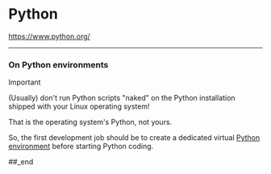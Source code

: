 # Python

https://www.python.org/

---

### On Python environments

> [!IMPORTANT]
> (Usually) don't run Python scripts "naked" on the Python installation shipped with your Linux operating system!

That is the operating system's Python, not yours.

So, the first development job should be to create a dedicated virtual [Python environment](https://github.com/practicalcomputerscience/MicrobenchmarkGPHLlanguages#python-environments) before starting Python coding.

##_end
